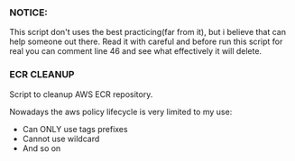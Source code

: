 ### NOTICE:
This script don't uses the best practicing(far from it), but i believe that can help someone out there. Read it with careful and before run this script for real you can comment line 46 and see what effectively it will delete.


### ECR CLEANUP
Script to cleanup AWS ECR repository.

Nowadays the aws policy lifecycle is very limited to my use: 
* Can ONLY use tags prefixes
* Cannot use wildcard
* And so on
